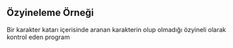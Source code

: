 <h2>Özyineleme Örneği</h2>
<p>Bir karakter katarı içerisinde aranan karakterin olup olmadığı özyineli olarak kontrol eden program</p> 
